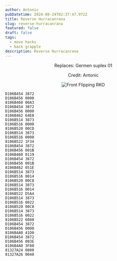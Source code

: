 ```yaml
---
author: Antonic
pubDatetime: 2024-08-24T02:37:47.972Z
title: Reverse Hurracanrana
slug: reverse-hurracanrana
featured: false
draft: false
tags:
  - move hacks
  - back grapple
description: Reverse Hurracanrana
---
```

<center>
Replaces: Germen suplex 01 <p>
Credit: Antonic

![Front Flipping RKO](/assets/reverse-hurracanrana.gif)
</center>

```text
D106B454 3872
D106B456 0000
8106B460 00A3
D106B454 3872
D106B456 0000
8106B462 64E8
D106B514 3873
D106B516 0000
8106B520 00CD
D106B514 3873
D106B516 0000
8106B522 1F34
D106B454 3872
D106B456 001B
8106B460 0119
D106B454 3872
D106B456 001B
8106B462 051E
D106B514 3873
D106B516 0014
8106B520 00C8
D106B514 3873
D106B516 0014
8106B522 D5A4
D106B514 3873
D106B516 0022
8106B520 00C8
D106B514 3873
D106B516 0022
8106B522 6808
D106B454 3872
D106B456 0000
8106B4A0 41D0
D106B454 3872
D106B456 003E
8106B4A0 3F80
81327A24 0800
81327A26 0040
```
